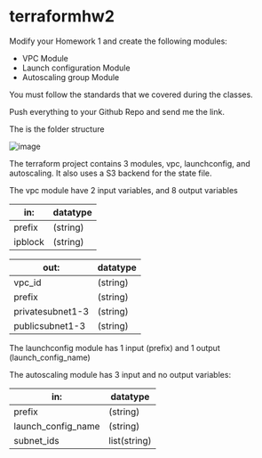 # terraformhw2
Modify your Homework 1 and create the following modules:

- VPC Module
- Launch configuration Module
- Autoscaling group Module

You must follow the standards that we covered during the classes.

Push everything to your Github Repo and send me the link.

The is the folder structure

![image](https://user-images.githubusercontent.com/101609196/168199934-a0b09608-0cb3-4b64-9b61-2e0186fa1d58.png)

The terraform project contains 3 modules, vpc, launchconfig, and autoscaling. 
It also uses a S3 backend for the state file.

The vpc module have 2 input variables, and 8 output variables 

| in:				| datatype	|
| --- | --- |
| prefix			| (string)	|
| ipblock			| (string)	|

|out:				| datatype	|
| --- | --- |
| vpc_id			|(string)	|
| prefix			|(string)	|
| privatesubnet1-3	|(string)	|
| publicsubnet1-3	|(string)	|

The launchconfig module has 1 input (prefix) and 1 output (launch_config_name)

The autoscaling module has 3 input and no output variables:

| in:					| datatype	|
| --- | --- |
| prefix				|(string)	|
| launch_config_name	|(string)	|
| subnet_ids			|list(string)|

